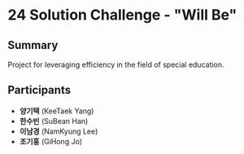 # 24 Solution Challenge - "Will Be"

## Summary
Project for leveraging efficiency in the field of special education.

## Participants
- **양기택** (KeeTaek Yang)
- **한수빈** (SuBean Han)
- **이남경** (NamKyung Lee)
- **조기홍** (GiHong Jo)
